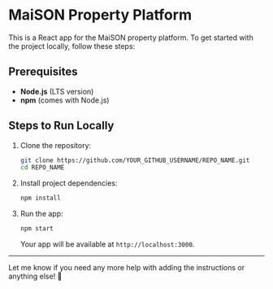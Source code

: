# MaiSON Property Platform

This is a React app for the MaiSON property platform. To get started with the project locally, follow these steps:

## Prerequisites

- **Node.js** (LTS version)
- **npm** (comes with Node.js)

## Steps to Run Locally

1. Clone the repository:
    ```bash
    git clone https://github.com/YOUR_GITHUB_USERNAME/REPO_NAME.git
    cd REPO_NAME
    ```

2. Install project dependencies:
    ```bash
    npm install
    ```

3. Run the app:
    ```bash
    npm start
    ```
    Your app will be available at `http://localhost:3000`.

---

Let me know if you need any more help with adding the instructions or anything else! 🚀
